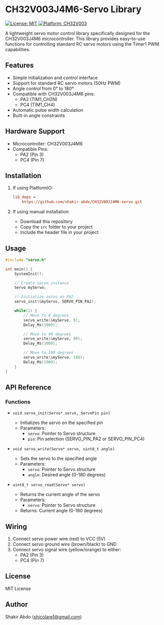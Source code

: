 # CH32V003J4M6-Servo Library

[![License: MIT](https://img.shields.io/badge/License-MIT-yellow.svg)](https://opensource.org/licenses/MIT)
[![Platform: CH32V003](https://img.shields.io/badge/Platform-CH32V003-blue.svg)](http://www.wch-ic.com/products/CH32V003.html)

A lightweight servo motor control library specifically designed for the CH32V003J4M6 microcontroller. This library provides easy-to-use functions for controlling standard RC servo motors using the Timer1 PWM capabilities.

## Features

- Simple initialization and control interface
- Support for standard RC servo motors (50Hz PWM)
- Angle control from 0° to 180°
- Compatible with CH32V003J4M6 pins:
  - PA2 (TIM1_CH2N)
  - PC4 (TIM1_CH4)
- Automatic pulse width calculation
- Built-in angle constraints

## Hardware Support

- Microcontroller: CH32V003J4M6
- Compatible Pins:
  - PA2 (Pin 3)
  - PC4 (Pin 7)

## Installation

1. If using PlatformIO:
   ```ini
   lib_deps =
       https://github.com/shakir-abdo/CH32V003J4M6-servo.git
   ```

2. If using manual installation:
   - Download this repository
   - Copy the `src` folder to your project
   - Include the header file in your project

## Usage

```c
#include "servo.h"

int main() {
    SystemInit();

    // Create servo instance
    Servo myServo;

    // Initialize servo on PA2
    servo_init(&myServo, SERVO_PIN_PA2);

    while(1) {
        // Move to 0 degrees
        servo_write(&myServo, 0);
        Delay_Ms(1000);

        // Move to 90 degrees
        servo_write(&myServo, 90);
        Delay_Ms(1000);

        // Move to 180 degrees
        servo_write(&myServo, 180);
        Delay_Ms(1000);
    }
}
```

## API Reference

### Functions

- `void servo_init(Servo* servo, ServoPin pin)`
  - Initializes the servo on the specified pin
  - Parameters:
    - `servo`: Pointer to Servo structure
    - `pin`: Pin selection (SERVO_PIN_PA2 or SERVO_PIN_PC4)

- `void servo_write(Servo* servo, uint8_t angle)`
  - Sets the servo to the specified angle
  - Parameters:
    - `servo`: Pointer to Servo structure
    - `angle`: Desired angle (0-180 degrees)

- `uint8_t servo_read(Servo* servo)`
  - Returns the current angle of the servo
  - Parameters:
    - `servo`: Pointer to Servo structure
  - Returns: Current angle (0-180 degrees)

## Wiring

1. Connect servo power wire (red) to VCC (5V)
2. Connect servo ground wire (brown/black) to GND
3. Connect servo signal wire (yellow/orange) to either:
   - PA2 (Pin 3)
   - PC4 (Pin 7)

## License

MIT License

## Author

Shakir Abdo (shicolare1@gmail.com)

